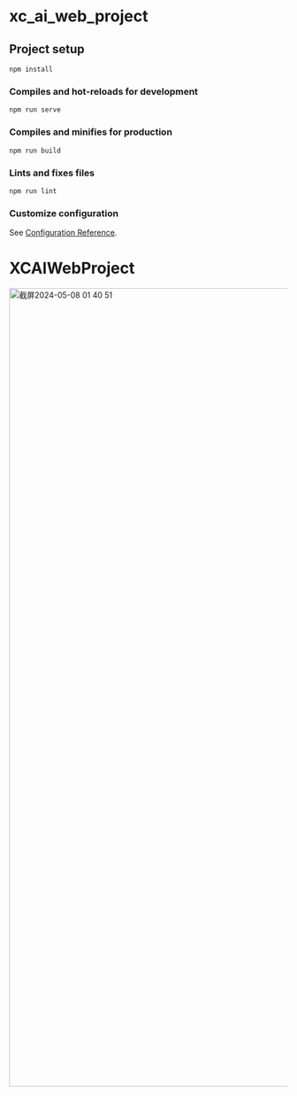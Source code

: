 # xc_ai_web_project

## Project setup
```
npm install
```

### Compiles and hot-reloads for development
```
npm run serve
```

### Compiles and minifies for production
```
npm run build
```

### Lints and fixes files
```
npm run lint
```

### Customize configuration
See [Configuration Reference](https://cli.vuejs.org/config/).
# XCAIWebProject

<img width="1442" alt="截屏2024-05-08 01 40 51" src="https://github.com/Tuzki007/XCAIWebProject/assets/14865300/ae571d8e-1bcc-4e09-ade7-67d0ee9a49b3">

